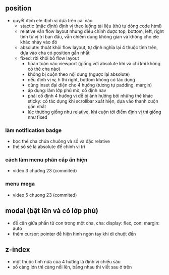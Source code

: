 ## position
- quyết định ele định vị dựa trên cái nào
  - stactic (mặc định) định vị theo luồng tài liệu (thứ tự dòng code html)
  - relative vẫn flow layout nhưng điều chỉnh được top, bottom, left, right tính từ vị trí ban đầu, vẫn chiếm dụng không gian và không cho ele khác nhảy vào đó
  - absolute: thoát khỏi flow layout, tự định nghĩa lại 4 thuộc tính trên, dựa vào cha có position gần nhất
  - fixed: rời khỏi bố flow layout
    - hoàn toàn vào viewport (giống với absolute khi và chỉ khi không có thẻ cha nào)
    - không bị cuộn theo nội dung (ngược lại absolute)
    - nếu định vị w, h thì right, bottom không có tác dụng 
    - dùng inset đại diện cho 4 hướng (tương tự padding, margin)
    - áp dụng: làm lớp phủ mờ, cố định nav
    - phải cố định 4 hướng vì dễ bị ảnh hưởng bởi những thẻ khác
    sticky: có tác dụng khi scrollbar xuất hiện, dựa vào thanh cuộn gần nhất
    - lúc thường giống như relative, khi cuộn tới điểm định vị thì giống như fixed
### làm notification badge
- bọc thẻ cha chứa chuông và số và đặc relative
- thẻ số sẽ là absolute để chỉnh vị trí
### cách làm menu phân cấp ẩn hiện
- video 3 chương 23 (commited)
### menu mega
- video 5 chuong 23 (commited)
## modal (bật lên và có lớp phủ)
- để căn giữa phần tử con trong một cha, cha: display: flex, con: margin: auto
- thêm cursor: pointer để hiện hình ngón tay khi di chuột đến
## z-index
- một thuộc tính nữa của 4 hướng là định vị chiều sâu
- số càng lớn thì càng nổi lên, bằng nhau thì viết sau ở trên